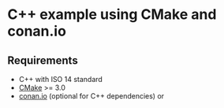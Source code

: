 # C++ example using CMake and conan.io

## Requirements

  - C++ with ISO 14 standard
  - [CMake](https://cmake.org/) >= 3.0
  - [conan.io](https://conan.io/) (optional for C++ dependencies) or


